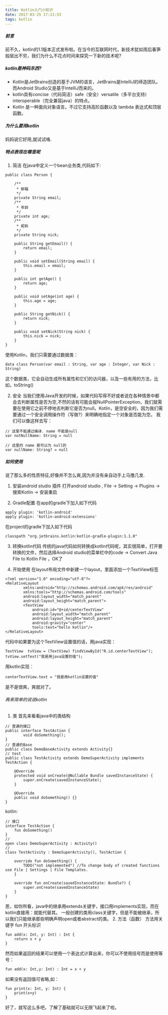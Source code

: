 ```yaml
---
title: Kotlin入门小知识
date: 2017-03-25 17:21:53
tags: kotlin
---
```

##### 前言
前不久，kotlin的1.1版本正式发布啦。在当今的互联网时代，新技术犹如雨后春笋般层出不穷，我们为什么不花点时间来探究一下新的技术呢?
<!--more-->
##### kotlin是神码东西?
- Kotlin是JetBrains创造的基于JVM的语言，JetBrains是IntelliJ的缔造团队。而Android Studio又是基于IntelliJ而来的。
- kotlin具有concise（代码简洁）safe（安全）versatile（多平台支持）interoperable（完全兼容java）的特点。
- Kotlin 是一种面向对象语言。不过它支持高阶函数以及 lambda 表达式和顶层函数。

##### 为什么要用kotlin

妈妈说它好用,就试试咯.

##### 特点表现在哪里呢
1. 简洁
在java中定义一个bean业务类,代码如下:

```
public class Person {

    /**
     * 邮箱
     */
    private String email;
    /**
     * 年龄
     */
    private int age;
    /**
     * 昵称
     */
    private String nick;

    public String getEmail() {
        return email;
    }

    public void setEmail(String email) {
        this.email = email;
    }

    public int getAge() {
        return age;
    }

    public void setAge(int age) {
        this.age = age;
    }

    public String getNick() {
        return nick;
    }

    public void setNick(String nick) {
        this.nick = nick;
    }
}
```
使用Kotlin，我们只需要通过数据类：
```
data class Person(var email : String, var age : Integer, var Nick : String)
```
这个数据类，它会自动生成所有属性和它们的访问器，以及一些有用的方法，比如，toString()

2. 安全
当我们使用Java开发的时候，如果代码写得不好或者说在各种情景中都会去判断属性是否为空,不然的话有可能会报NullPointerException，我们就需要在使用它之前不停地去判断它是否为null。Kotlin，是空安全的，因为我们需要通过一个安全调用操作符（写做?）来明确地指定一个对象是否能为空。
我们可以像这样去写：
```
// 这里不能通过编译. name 不能是null
var notNullName: String = null
```
```
// 这里的 name 是可以为 null的
var nullName: String? = null
```

##### 如何使用
说了那么多的性质特征,好像并不怎么爽,因为并没有亲自动手上马撸几发.

1. 安装android studio 插件
打开android studio , File -> Setting -> Plugins -> 搜索Kotlin -> 安装重启

2. Gradle配置
在app的gradle下加入如下代码
```
apply plugin: 'kotlin-android'
apply plugin: 'kotlin-android-extensions'
```
在project的gradle下加入如下代码
```
classpath "org.jetbrains.kotlin:kotlin-gradle-plugin:1.1.0"
```
3. 转换kotlin代码
传统的java代码如何转换成kotlin代码呢，其实很简单，打开要转换的文件，然后选择Android studio的菜单栏中的code  -> Convert Java File to Kotlin File ，OK了

4. 开始使用
在layout布局文件中新建一个layout，里面添加一个TextView标签
```
<?xml version="1.0" encoding="utf-8"?>
<RelativeLayout 
        xmlns:android="http://schemas.android.com/apk/res/android"
        xmlns:tools="http://schemas.android.com/tools"
        android:layout_width="match_parent"
        android:layout_height="match_parent">
        <TextView
            android:id="@+id/centerTextView"
            android:layout_width="match_parent"
            android:layout_height="match_parent"
            android:gravity="center"
            tools:text="hello kotlin"/>
</RelativeLayout>
```
代码中如果要为这个TextView设置值的话，用java实现：
```
TextView  tvView = (TextView) findViewById("R.id.centerTextView");
tvView.setText("我是用java设置的值");
```
用kotlin实现：
```
centerTextView.text = "我是用kotlin设置的值"
```
是不是很爽，爽就对了。

###### 再来简单的说说kotlin

1. 类
首先来看看java中的类结构
```
// 普通的接口
public interface TestAction {
        void doSomething();
}
// 普通的Base
public class DemoBaseActivity extends Activity{}
// test
public class TestActivity extends DemoSuperActivity implements TestAction {

    @Override
    protected void onCreate(@Nullable Bundle savedInstanceState) {
        super.onCreate(savedInstanceState);
    }

    @Override
    public void doSomething() {}
}
```
kotlin:
```
// 接口
interface TestAction {
    fun doSomething()
}
// 
open class DemoSuperActivity : Activity()
// 
class TestActivity : DemoSuperActivity(), TestAction {

    override fun doSomething() {
        TODO("not implemented") //To change body of created functions use File | Settings | File Templates.
    }

    override fun onCreate(savedInstanceState: Bundle?) {
        super.onCreate(savedInstanceState)
    }
}
```
恩，如你所看，java中的继承用extends关键字，接口用implements实现，而在kotlin直接用：就能代替其。
一般创建的类用class关键字，但是不能被继承，所以我们只能继承那些明确声明open或者abstract的类。
2. 方法（函数）
方法用关键字 fun 开头标识
```
fun add(x: Int, y: Int) : Int {
    return x + y
}
```
然而如果返回的结果可以使用一个表达式计算出来，你可以不使用括号而是使用等号：
```
fun add(x: Int,y: Int) : Int = x + y
```
如果没有返回值可省略,如：
```
fun print(x: Int, y: Int) {
    print(x+y)
}
```
好了，就写这么多吧，了解了基础就可以无限飞起来了啦。
